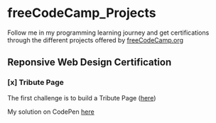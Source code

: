 # freeCodeCamp_Projects

Follow me in my programming learning journey and get certifications through the different projects offered by [freeCodeCamp.org](https://www.freecodecamp.org)

## Reponsive Web Design Certification
### [x] Tribute Page

The first challenge is to build a Tribute Page ([here](https://www.freecodecamp.org/learn/responsive-web-design/responsive-web-design-projects/build-a-tribute-page))

My solution on CodePen [here](https://codepen.io/Orion91/pen/Pomrmzv)

